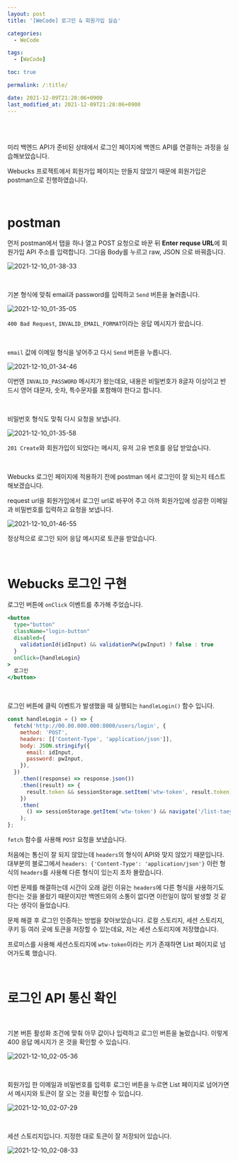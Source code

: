 ```yaml
---
layout: post
title: '[WeCode] 로그인 & 회원가입 실습'

categories: 
  - WeCode

tags: 
  - [WeCode]

toc: true

permalink: /:title/

date: 2021-12-09T21:28:06+0900
last_modified_at: 2021-12-09T21:28:06+0900
---
```


<br>
<br>

미리 백엔드 API가 준비된 상태에서 로그인 페이지에 백엔드 API를 연결하는 과정을 실습해보았습니다.

Webucks 프로젝트에서 회원가입 페이지는 만들지 않았기 때문에 회원가입은 postman으로 진행하였습니다.

<br>

# postman

먼저 postman에서 탭을 하나 열고 POST 요청으로 바꾼 뒤 **Enter requse URL**에 회원가입 API 주소를 입력합니다. 그다음 Body를 누르고 raw, JSON 으로 바꿔줍니다.

![2021-12-10_01-38-33](https://user-images.githubusercontent.com/87692499/145438025-e0cb643f-1c22-487d-8926-cb0f06349276.png)

<br>

기본 형식에 맞춰 email과 password를 입력하고 `Send` 버튼을 눌러줍니다.

![2021-12-10_01-35-05](https://user-images.githubusercontent.com/87692499/145437436-5cb79dbc-afda-4aa0-8c0f-b946c284be86.png)

`400 Bad Request`, `INVALID_EMAIL_FORMAT`이라는 응답 메시지가 왔습니다.

<br>

`email` 값에 이메일 형식을 넣어주고 다시 `Send` 버튼을 누릅니다.

![2021-12-10_01-34-46](https://user-images.githubusercontent.com/87692499/145437381-e3d2db83-f65f-4b88-8d48-c4afc0fc2e79.png)

이번엔 `INVALID_PASSWORD` 메시지가 왔는데요, 내용은 비밀번호가 8글자 이상이고 반드시 영어 대문자, 숫자, 특수문자를 포함해야 한다고 합니다.

<br>

비밀번호 형식도 맞춰 다시 요청을 보냅니다.

![2021-12-10_01-35-58](https://user-images.githubusercontent.com/87692499/145437553-f9dd48c1-ab06-4109-a7b5-e08dcce9fa86.png)

`201 Create`와 회원가입이 되었다는 메시지, 유저 고유 번호를 응답 받았습니다.

<br>

Webucks 로그인 페이지에 적용하기 전에 postman 에서 로그인이 잘 되는지 테스트 해보겠습니다.

request url을 회원가입에서 로그인 url로 바꾸어 주고 아까 회원가입에 성공한 이메일과 비밀번호를 입력하고 요청을 보냅니다.

![2021-12-10_01-46-55](https://user-images.githubusercontent.com/87692499/145439539-77938c8c-10f5-4163-a7e7-1b27a7c490c9.png)

정상적으로 로그인 되어 응답 메시지로 토큰을 받았습니다.

<br>

# Webucks 로그인 구현

로그인 버튼에 `onClick` 이벤트를 추가해 주었습니다.

```jsx
<button
  type="button"
  className="login-button"
  disabled={
    validationId(idInput) && validationPw(pwInput) ? false : true
  }
  onClick={handleLogin}
>
  로그인
</button>
```

<br>

로그인 버튼에 클릭 이벤트가 발생했을 때 실행되는 `handleLogin()` 함수 입니다.

```jsx
const handleLogin = () => {
  fetch('http://00.00.000.000:8000/users/login', {
    method: 'POST',
    headers: [['Content-Type', 'application/json']],
    body: JSON.stringify({
      email: idInput,
      password: pwInput,
    }),
  })
    .then((response) => response.json())
    .then((result) => {
      result.token && sessionStorage.setItem('wtw-token', result.token);
    })
    .then(
      () => sessionStorage.getItem('wtw-token') && navigate('/list-taeyeong')
    );
};
```

`fetch` 함수를 사용해 `POST` 요청을 보냈습니다.

처음에는 통신이 잘 되지 않았는데 `headers`의 형식이 API와 맞지 않았기 때문입니다. 대부분의 블로그에서 `headers: {'Content-Type': 'application/json'}` 이런 형식의 `headers`를 사용해 다른 형식이 있는지 조차 몰랐습니다.

이번 문제를 해결하는데 시간이 오래 걸린 이유는 `headers`에 다른 형식을 사용하기도 한다는 것을 몰랐기 때문이지만 백엔드와의 소통이 없다면 이런일이 많이 발생할 것 같다는 생각이 들었습니다.

문제 해결 후 로그인 인증하는 방법을 찾아보았습니다. 로컬 스토리지, 세션 스토리지, 쿠키 등 여러 곳에 토큰을 저장할 수 있는데요, 저는 세션 스토리지에 저장했습니다.

프로미스를 사용해 세션스토리지에 `wtw-token`이라는 키가 존재하면 List 페이지로 넘어가도록 했습니다.

<br>

# 로그인 API 통신 확인

<br>

기본 버튼 활성화 조건에 맞춰 아무 값이나 입력하고 로그인 버튼을 눌렀습니다. 이렇게 400 응답 메시지가 온 것을 확인할 수 있습니다.

![2021-12-10_02-05-36](https://user-images.githubusercontent.com/87692499/145442604-e4ed6cff-cf23-4891-ae11-09c95683f665.png)

<br>

회원가입 한 이메일과 비밀번호를 입력후 로그인 버튼을 누르면 List 페이지로 넘어가면서 메시지와 토큰이 잘 오는 것을 확인할 수 있습니다.

![2021-12-10_02-07-29](https://user-images.githubusercontent.com/87692499/145442873-29be6340-bf67-4eb4-b2e5-832dbfe69a59.png)

<br>

세션 스토리지입니다. 지정한 대로 토큰이 잘 저장되어 있습니다.

![2021-12-10_02-08-33](https://user-images.githubusercontent.com/87692499/145443040-6ed1a7bd-cb21-42bd-8639-c65bf552f5cb.png)